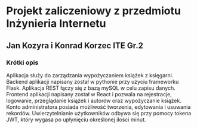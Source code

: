 # Projekt zaliczeniowy z przedmiotu Inżynieria Internetu
## Jan Kozyra i Konrad Korzec ITE Gr.2
### Krótki opis

Aplikacja służy do zarządzania wypożyczaniem książek z księgarni. Backend aplikacji napisany został w pythonie przy użyciu frameworku Flask. Aplikacja REST łączy się z bazą mySQL w celu zapisu danych. Frontend aplikacji napisany został w React i pozwala na rejestracje, logowanie, przeglądanie książek i autorów oraz wypożyczanie książek. Konto administratora posiada możliwość tworzenia, edytowania i usuwania rekordów. Uwierzytelnianie użytkowników odbywa się przy pomocy tokena JWT, który wygasa po upłynięciu określonej ilości minut.
